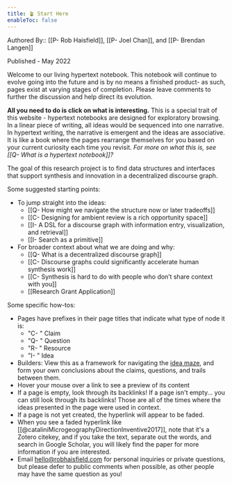 ```yaml
---
title: 🪴 Start Here
enableToc: false
---
```


Authored By:: [[P- Rob Haisfield]], [[P- Joel Chan]], and [[P- Brendan Langen]]

Published - May 2022

Welcome to our living hypertext notebook. This notebook will continue to evolve going into the future and is by no means a finished product- as such, pages exist at varying stages of completion. Please leave comments to further the discussion and help direct its evolution.

**All you need to do is click on what is interesting.** This is a special trait of this website - hypertext notebooks are designed for exploratory browsing. In a linear piece of writing, all ideas would be sequenced into one narrative. In hypertext writing, the narrative is emergent and the ideas are associative. It is like a book where the pages rearrange themselves for you based on your current curiosity each time you revisit. _For more on what this is, see [[Q- What is a hypertext notebook]]?_

The goal of this research project is to find data structures and interfaces that support synthesis and innovation in a decentralized discourse graph.

Some suggested starting points:

- To jump straight into the ideas:
  - [[Q- How might we navigate the structure now or later tradeoffs]]
  - [[C- Designing for ambient review is a rich opportunity space]]
  - [[I- A DSL for a discourse graph with information entry, visualization, and retrieval]]
  - [[I- Search as a primitive]]
- For broader context about what we are doing and why:
  - [[Q- What is a decentralized discourse graph]]
  - [[C- Discourse graphs could significantly accelerate human synthesis work]]
  - [[C- Synthesis is hard to do with people who don’t share context with you]]
  - [[Research Grant Application]]

Some specific how-tos:

- Pages have prefixes in their page titles that indicate what type of node it is:
  - "C- " Claim
  - "Q- " Question
  - "R- " Resource
  - "I- " Idea
- Builders: View this as a framework for navigating the [idea maze](https://cdixon.org/2013/08/04/the-idea-maze), and form your own conclusions about the claims, questions, and trails between them.
- Hover your mouse over a link to see a preview of its content
- If a page is empty, look through its backlinks! If a page isn't empty... you can still look through its backlinks! Those are all of the times where the ideas presented in the page were used in context.
- If a page is not yet created, the hyperlink will appear to be faded.
- When you see a faded hyperlink like [[@cataliniMicrogeographyDirectionInventive2017]], note that it's a Zotero citekey, and if you take the text, separate out the words, and search in Google Scholar, you will likely find the paper for more information if you are interested.
- Email hello@robhaisfield.com for personal inquiries or private questions, but please defer to public comments when possible, as other people may have the same question as you!
